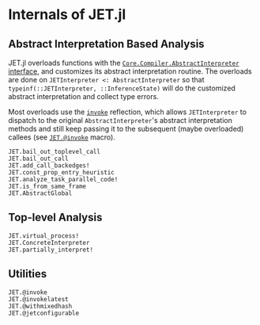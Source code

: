 # Internals of JET.jl

## Abstract Interpretation Based Analysis

JET.jl overloads functions with the [`Core.Compiler.AbstractInterpreter` interface](https://github.com/JuliaLang/julia/blob/master/base/compiler/types.jl), and customizes its abstract interpretation routine.
The overloads are done on `JETInterpreter <: AbstractInterpreter` so that `typeinf(::JETInterpreter, ::InferenceState)` will do the customized abstract interpretation and collect type errors.

Most overloads use the [`invoke`](https://docs.julialang.org/en/v1/base/base/#Core.invoke) reflection, which allows
`JETInterpreter` to dispatch to the original `AbstractInterpreter`'s abstract interpretation methods and still keep passing
it to the subsequent (maybe overloaded) callees (see [`JET.@invoke`](@ref) macro).

```@docs
JET.bail_out_toplevel_call
JET.bail_out_call
JET.add_call_backedges!
JET.const_prop_entry_heuristic
JET.analyze_task_parallel_code!
JET.is_from_same_frame
JET.AbstractGlobal
```


## Top-level Analysis

```@docs
JET.virtual_process!
JET.ConcreteInterpreter
JET.partially_interpret!
```


## Utilities

```@docs
JET.@invoke
JET.@invokelatest
JET.@withmixedhash
JET.@jetconfigurable
```
